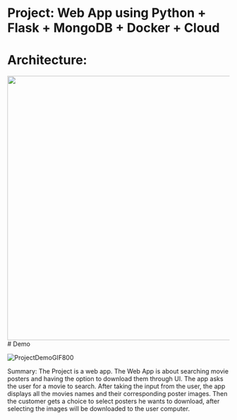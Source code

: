 # Project: Web App using Python + Flask + MongoDB + Docker + Cloud

# Architecture:
<img src="https://user-images.githubusercontent.com/82024584/168107143-83bc9c12-6727-487d-8f61-93628ea6d28d.PNG" width="800" height="600">
# Demo

![ProjectDemoGIF800](https://user-images.githubusercontent.com/82024584/168753125-3f54a942-a2f2-4795-bf0e-0eb313374416.gif)


Summary: The Project is a web app. The Web App is about searching movie posters and having the option to download them through UI.
The app asks the user for a movie to search. After taking the input from the user, the app displays all the movies names and their corresponding poster images. Then the customer gets a choice to select posters he wants to download, after selecting the images will be downloaded to the user computer.
